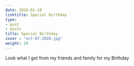 ```yaml
---
date: 2016-01-18
linktitle: Special Birthday
type:
- post
- posts
title: Special Birthday
cover : "oct-07-2020.jpg"
weight: 10
---
```

Look what I got from my friends and family for my Birthday


